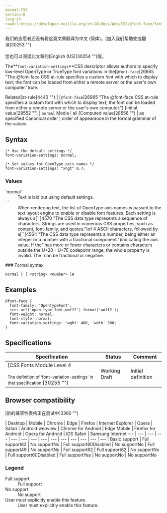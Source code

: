 ```yaml
---
manual:CSS
version:0
lang:zh
rawUrl:https://developer.mozilla.org/zh-CN/docs/Web/CSS/@font-face/font-variation-settings
---
```




<bdi>我们的志愿者还没有将这篇文章翻译为<bdi>中文 (简体)</bdi>。[加入我们帮助完成翻译]30253 "")<br></br>您也可以阅读此文章的[English (US)]30254 "")版。</bdi>






The**`font-variation-settings`**CSS descriptor allows authors to specify low-level OpenType or TrueType font variations in the[`@font-face`]26965 "The @font-face CSS at-rule specifies a custom font with which to display text; the font can be loaded from either a remote server or the user's own computer.")rule.


Related[at-rule]4443 "") | [`@font-face`]26965 "The @font-face CSS at-rule specifies a custom font with which to display text; the font can be loaded from either a remote server or the user's own computer.") 
[Initial value]28552 "") | `normal` 
Media | all 
[Computed value]28556 "") | as specified 
Canonical order | order of appearance in the formal grammar of the values 


## Syntax<a name="Syntax"></a>

```
/* Use the default settings */
font-variation-settings: normal;

/* Set values for OpenType axis names */
font-variation-settings: "xhgt" 0.7;
```

### Values<a name="Values"></a>
<dl><dt id=''>`normal`</dt><dd>Text is laid out using default settings.</dd><dt id=''>`<string> <number>`</dt><dd>When rendering text, the list of OpenType axis names is passed to the text layout engine to enable or disable font features. Each setting is always a[`<string>`]4570 "The <string> CSS data type represents a sequence of characters. Strings are used in numerous CSS properties, such as content, font-family, and quotes.")of 4 ASCII characters, followed by a[`<number>`]4564 "The <number> CSS data type represents a number, being either an integer or a number with a fractional component.")indicating the axis value. If the`<string>`has more or fewer characters or contains characters outside the U+20 - U+7E codepoint range, the whole property is invalid. The`<number>`can be fractional or negative.</dd></dl>
### Formal syntax<a name="Formal_syntax"></a>

```
normal | [ <string> <number> ]#
```

## Examples<a name="Examples"></a>

```
@font-face {
  font-family: 'OpenTypeFont';
  src: url('open_type_font.woff2') format('woff2');
  font-weight: normal;
  font-style: normal;
  font-variation-settings: 'wght' 400, 'wdth' 300; 
}
```

## Specifications<a name="Specifications"></a>

Specification | Status | Comment 
 ---  |  ---  |  ---  | 
[CSS Fonts Module Level 4<br></br><small>The definition of &#39;font-variation-settings&#39; in that specification.</small>]30255 "") | Working Draft | Initial definition 


## Browser compatibility<a name="Browser_compatibility"></a>
[新的兼容性表格正在测试中<i></i>]3360 "")

 | <abbr>Desktop<i></i></abbr> | <abbr>Mobile<i></i></abbr> 
 | <abbr>Chrome<i></i></abbr> | <abbr>Edge<i></i></abbr> | <abbr>Firefox<i></i></abbr> | <abbr>Internet Explorer<i></i></abbr> | <abbr>Opera<i></i></abbr> | <abbr>Safari<i></i></abbr> | <abbr>Android webview<i></i></abbr> | <abbr>Chrome for Android<i></i></abbr> | <abbr>Edge Mobile<i></i></abbr> | <abbr>Firefox for Android<i></i></abbr> | <abbr>Opera for Android<i></i></abbr> | <abbr>iOS Safari<i></i></abbr> | <abbr>Samsung Internet<i></i></abbr> 
 ---  |  ---  |  ---  |  ---  |  ---  |  ---  |  ---  |  ---  |  ---  |  ---  |  ---  |  ---  |  ---  |  ---  | 
Basic support | <abbr>Full support</abbr>62 | <abbr>No support</abbr>No | <abbr>Full support</abbr>60<abbr>Disabled<i></i></abbr> | <abbr>No support</abbr>No | <abbr>Full support</abbr>49 | <abbr>No support</abbr>No | <abbr>Full support</abbr>62 | <abbr>Full support</abbr>62 | <abbr>No support</abbr>No | <abbr>Full support</abbr>60<abbr>Disabled<i></i></abbr> | <abbr>Full support</abbr>Yes | <abbr>No support</abbr>No | <abbr>No support</abbr>No 


### Legend<a name="Legend"></a>
<dl><dt id=''><abbr>Full support</abbr></dt><dd>Full support</dd><dt id=''><abbr>No support</abbr></dt><dd>No support</dd><dt id=''><abbr>User must explicitly enable this feature.<i></i></abbr></dt><dd>User must explicitly enable this feature.</dd></dl>




